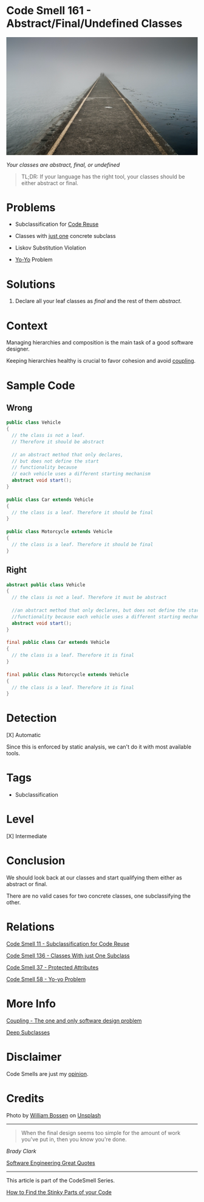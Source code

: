# Code Smell 161 - Abstract/Final/Undefined Classes

![Code Smell 161 - Abstract/Final/Undefined Classes](Code%20Smell%20161%20-%20Abstract%20Final%20Undefined%20Classes.jpg)

*Your classes are abstract, final, or undefined*

> TL;DR: If your language has the right tool, your classes should be either abstract or final.

# Problems

- Subclassification for [Code Reuse](https://github.com/mcsee/Software-Design-Articles/tree/main/Articles/Code%20Smells/Code%20Smell%2011%20-%20Subclassification%20for%20Code%20Reuse/readme.md)

- Classes with [just one](https://github.com/mcsee/Software-Design-Articles/tree/main/Articles/Code%20Smells/Code%20Smell%20136%20-%20Classes%20With%20just%20One%20Subclass/readme.md) concrete subclass

- Liskov Substitution Violation

- [Yo-Yo](https://github.com/mcsee/Software-Design-Articles/tree/main/Articles/Code%20Smells/Code%20Smell%2058%20-%20Yo-yo%20Problem/readme.md) Problem

# Solutions

1. Declare all your leaf classes as *final* and the rest of them *abstract*.

# Context

Managing hierarchies and composition is the main task of a good software designer.

Keeping hierarchies healthy is crucial to favor cohesion and avoid [coupling](https://github.com/mcsee/Software-Design-Articles/tree/main/Articles/Theory/Coupling%20-%20The%20one%20and%20only%20software%20design%20problem/readme.md).

# Sample Code

## Wrong

<!-- [Gist Url](https://gist.github.com/mcsee/580be250747d29d198fe4bbf9db41c8e) -->

```java
public class Vehicle
{
  // the class is not a leaf. 
  // Therefore it should be abstract
    
  // an abstract method that only declares,
  // but does not define the start 
  // functionality because 
  // each vehicle uses a different starting mechanism
  abstract void start();
}

public class Car extends Vehicle
{
  // the class is a leaf. Therefore it should be final
}

public class Motorcycle extends Vehicle
{
  // the class is a leaf. Therefore it should be final
}
```

## Right

<!-- [Gist Url](https://gist.github.com/mcsee/712df5f99ec232c4e4d2cdaf1bdf62c0) -->

```java
abstract public class Vehicle
{
  // the class is not a leaf. Therefore it must be abstract  
 
  //an abstract method that only declares, but does not define the start 
  //functionality because each vehicle uses a different starting mechanism
  abstract void start();
}

final public class Car extends Vehicle
{
  // the class is a leaf. Therefore it is final
}

final public class Motorcycle extends Vehicle
{
  // the class is a leaf. Therefore it is final
}
```

# Detection

[X] Automatic 

Since this is enforced by static analysis, we can't do it with most available tools.

# Tags

- Subclassification

# Level

[X] Intermediate

# Conclusion

We should look back at our classes and start qualifying them either as abstract or final.

There are no valid cases for two concrete classes, one subclassifying the other.

# Relations

[Code Smell 11 - Subclassification for Code Reuse](https://github.com/mcsee/Software-Design-Articles/tree/main/Articles/Code%20Smells/Code%20Smell%2011%20-%20Subclassification%20for%20Code%20Reuse/readme.md)

[Code Smell 136 - Classes With just One Subclass](https://github.com/mcsee/Software-Design-Articles/tree/main/Articles/Code%20Smells/Code%20Smell%20136%20-%20Classes%20With%20just%20One%20Subclass/readme.md)

[Code Smell 37 - Protected Attributes](https://github.com/mcsee/Software-Design-Articles/tree/main/Articles/Code%20Smells/Code%20Smell%2037%20-%20Protected%20Attributes/readme.md)

[Code Smell 58 - Yo-yo Problem](https://github.com/mcsee/Software-Design-Articles/tree/main/Articles/Code%20Smells/Code%20Smell%2058%20-%20Yo-yo%20Problem/readme.md)

# More Info

[Coupling - The one and only software design problem](https://github.com/mcsee/Software-Design-Articles/tree/main/Articles/Theory/Coupling%20-%20The%20one%20and%20only%20software%20design%20problem/readme.md)

[Deep Subclasses](http://www.laputan.org/drc.html)

# Disclaimer

Code Smells are just my [opinion](https://github.com/mcsee/Software-Design-Articles/tree/main/Articles/Blogging/I%20Wrote%20More%20than%2090%20Articles%20on%202021%20Here%20is%20What%20I%20Learned/readme.md).

# Credits

Photo by [William Bossen](https://unsplash.com/@william_bossen) on [Unsplash](https://unsplash.com/s/photos/the-end)
  
* * *

> When the final design seems too simple for the amount of work you've put in, then you know you're done.

_Brady Clark_
 
[Software Engineering Great Quotes](https://github.com/mcsee/Software-Design-Articles/tree/main/Articles/Quotes/Software%20Engineering%20Great%20Quotes/readme.md)

* * *

This article is part of the CodeSmell Series.

[How to Find the Stinky Parts of your Code](https://github.com/mcsee/Software-Design-Articles/tree/main/Articles/Code%20Smells/How%20to%20Find%20the%20Stinky%20parts%20of%20your%20Code/readme.md)
